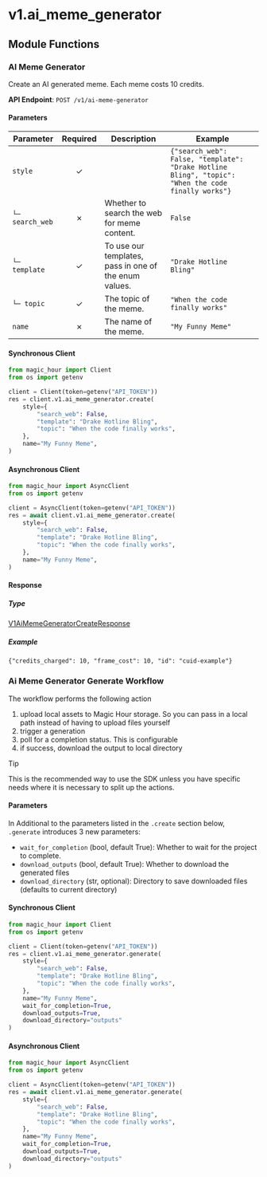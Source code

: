 # v1.ai_meme_generator

## Module Functions
### AI Meme Generator <a name="create"></a>

Create an AI generated meme. Each meme costs 10 credits.

**API Endpoint**: `POST /v1/ai-meme-generator`

#### Parameters

| Parameter | Required | Description | Example |
|-----------|:--------:|-------------|--------|
| `style` | ✓ |  | `{"search_web": False, "template": "Drake Hotline Bling", "topic": "When the code finally works"}` |
| `└─ search_web` | ✗ | Whether to search the web for meme content. | `False` |
| `└─ template` | ✓ | To use our templates, pass in one of the enum values. | `"Drake Hotline Bling"` |
| `└─ topic` | ✓ | The topic of the meme. | `"When the code finally works"` |
| `name` | ✗ | The name of the meme. | `"My Funny Meme"` |

#### Synchronous Client

```python
from magic_hour import Client
from os import getenv

client = Client(token=getenv("API_TOKEN"))
res = client.v1.ai_meme_generator.create(
    style={
        "search_web": False,
        "template": "Drake Hotline Bling",
        "topic": "When the code finally works",
    },
    name="My Funny Meme",
)

```

#### Asynchronous Client

```python
from magic_hour import AsyncClient
from os import getenv

client = AsyncClient(token=getenv("API_TOKEN"))
res = await client.v1.ai_meme_generator.create(
    style={
        "search_web": False,
        "template": "Drake Hotline Bling",
        "topic": "When the code finally works",
    },
    name="My Funny Meme",
)

```

#### Response

##### Type
[V1AiMemeGeneratorCreateResponse](/magic_hour/types/models/v1_ai_meme_generator_create_response.py)

##### Example
`{"credits_charged": 10, "frame_cost": 10, "id": "cuid-example"}`
<!-- CUSTOM DOCS START -->

### Ai Meme Generator Generate Workflow <a name="generate"></a>

The workflow performs the following action

1. upload local assets to Magic Hour storage. So you can pass in a local path instead of having to upload files yourself
2. trigger a generation
3. poll for a completion status. This is configurable
4. if success, download the output to local directory

> [!TIP]
> This is the recommended way to use the SDK unless you have specific needs where it is necessary to split up the actions.

#### Parameters

In Additional to the parameters listed in the `.create` section below, `.generate` introduces 3 new parameters:

- `wait_for_completion` (bool, default True): Whether to wait for the project to complete.
- `download_outputs` (bool, default True): Whether to download the generated files
- `download_directory` (str, optional): Directory to save downloaded files (defaults to current directory)

#### Synchronous Client

```python
from magic_hour import Client
from os import getenv

client = Client(token=getenv("API_TOKEN"))
res = client.v1.ai_meme_generator.generate(
    style={
        "search_web": False,
        "template": "Drake Hotline Bling",
        "topic": "When the code finally works",
    },
    name="My Funny Meme",
    wait_for_completion=True,
    download_outputs=True,
    download_directory="outputs"
)
```

#### Asynchronous Client

```python
from magic_hour import AsyncClient
from os import getenv

client = AsyncClient(token=getenv("API_TOKEN"))
res = await client.v1.ai_meme_generator.generate(
    style={
        "search_web": False,
        "template": "Drake Hotline Bling",
        "topic": "When the code finally works",
    },
    name="My Funny Meme",
    wait_for_completion=True,
    download_outputs=True,
    download_directory="outputs"
)
```

<!-- CUSTOM DOCS END -->

